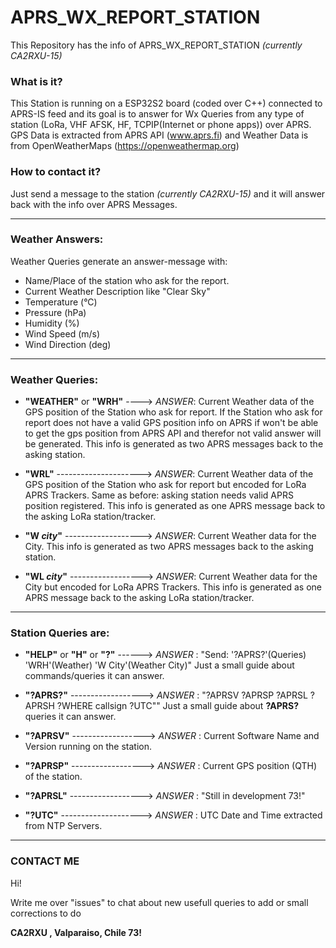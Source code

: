 # APRS_WX_REPORT_STATION

This Repository has the info of APRS_WX_REPORT_STATION *(currently CA2RXU-15)*

### What is it?
This Station is running on a ESP32S2 board (coded over C++) connected to APRS-IS feed and its goal is to answer for Wx Queries from any type of station (LoRa, VHF AFSK, HF, TCPIP(Internet or phone apps)) over APRS. GPS Data is extracted from APRS API (www.aprs.fi) and Weather Data is from OpenWeatherMaps (https://openweathermap.org)

### How to contact it?
Just send a message to the station *(currently CA2RXU-15)* and it will answer back with the info over APRS Messages.

-----

### Weather Answers:
Weather Queries generate an answer-message with:
- Name/Place of the station who ask for the report.
- Current Weather Description like "Clear Sky"
- Temperature (°C)
- Pressure (hPa)
- Humidity (%)
- Wind Speed (m/s)
- Wind Direction (deg)

-----

### Weather Queries:
- **"WEATHER"** or **"WRH"** ----> *ANSWER*: Current Weather data of the GPS position of the Station who ask for report. If the Station who ask for report does not have a valid GPS position info on APRS if won't be able to get the gps position from APRS API and therefor not valid answer will be generated. This info is generated as two APRS messages back to the asking station.

- **"WRL"** ---------------------> *ANSWER*: Current Weather data of the GPS position of the Station who ask for report but encoded for LoRa APRS Trackers. Same as before: asking station needs valid APRS position registered. This info is generated as one APRS message back to the asking LoRa station/tracker.

- **"W *city*"** -------------------> *ANSWER*: Current Weather data for the City. This info is generated as two APRS messages back to the asking station.

  
- **"WL *city*"** ------------------> *ANSWER*: Current Weather data for the City but encoded for LoRa APRS Trackers. This info is generated as one APRS message back to the asking LoRa station/tracker.
  

-----

### Station Queries are:
- **"HELP"** or **"H"** or **"?"** ------> *ANSWER* : "Send: '?APRS?'(Queries) 'WRH'(Weather) 'W City'(Weather City)"
  Just a small guide about commands/queries it can answer.
  
- **"?APRS?"** ------------------> *ANSWER* : "?APRSV ?APRSP ?APRSL ?APRSH ?WHERE callsign ?UTC""
  Just a small guide about **?APRS?** queries it can answer.
  
- **"?APRSV"** ------------------> *ANSWER* : Current Software Name and Version running on the station.
  
- **"?APRSP"** ------------------> *ANSWER* : Current GPS position (QTH) of the station.
  
- **"?APRSL"** ------------------> *ANSWER* : "Still in development 73!" 
  
- **"?UTC"** --------------------> *ANSWER* : UTC Date and Time extracted from NTP Servers.


-----
### CONTACT ME
Hi!

Write me over "issues" to chat about new usefull queries to add or small corrections to do

**CA2RXU , Valparaiso, Chile 73!**
